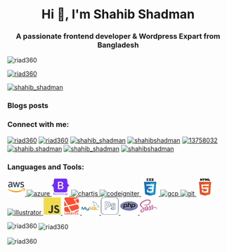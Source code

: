 <h1 align="center">Hi 👋, I'm Shahib Shadman</h1>
<h3 align="center">A passionate frontend developer & Wordpress Expart from Bangladesh</h3>

<p align="left"> <img src="https://komarev.com/ghpvc/?username=riad360&label=Profile%20views&color=0e75b6&style=flat" alt="riad360" /> </p>

<p align="left"> <a href="https://github.com/ryo-ma/github-profile-trophy"><img src="https://github-profile-trophy.vercel.app/?username=riad360" alt="riad360" /></a> </p>

<p align="left"> <a href="https://twitter.com/shahib_shadman" target="blank"><img src="https://img.shields.io/twitter/follow/shahib_shadman?logo=twitter&style=for-the-badge" alt="shahib_shadman" /></a> </p>

### Blogs posts
<!-- BLOG-POST-LIST:START -->
<!-- BLOG-POST-LIST:END -->

<h3 align="left">Connect with me:</h3>
<p align="left">
<a href="https://codepen.io/riad360" target="blank"><img align="center" src="https://cdn.jsdelivr.net/npm/simple-icons@3.0.1/icons/codepen.svg" alt="riad360" height="30" width="40" /></a>
<a href="https://dev.to/riad360" target="blank"><img align="center" src="https://cdn.jsdelivr.net/npm/simple-icons@3.0.1/icons/dev-dot-to.svg" alt="riad360" height="30" width="40" /></a>
<a href="https://twitter.com/shahib_shadman" target="blank"><img align="center" src="https://cdn.jsdelivr.net/npm/simple-icons@3.0.1/icons/twitter.svg" alt="shahib_shadman" height="30" width="40" /></a>
<a href="https://linkedin.com/in/shahibshadman" target="blank"><img align="center" src="https://cdn.jsdelivr.net/npm/simple-icons@3.0.1/icons/linkedin.svg" alt="shahibshadman" height="30" width="40" /></a>
<a href="https://stackoverflow.com/users/13758032" target="blank"><img align="center" src="https://cdn.jsdelivr.net/npm/simple-icons@3.0.1/icons/stackoverflow.svg" alt="13758032" height="30" width="40" /></a>
<a href="https://fb.com/shahib.shadman" target="blank"><img align="center" src="https://cdn.jsdelivr.net/npm/simple-icons@3.0.1/icons/facebook.svg" alt="shahib.shadman" height="30" width="40" /></a>
<a href="https://instagram.com/shahib_shadman" target="blank"><img align="center" src="https://cdn.jsdelivr.net/npm/simple-icons@3.0.1/icons/instagram.svg" alt="shahib_shadman" height="30" width="40" /></a>
<a href="https://medium.com/shahibshadman" target="blank"><img align="center" src="https://cdn.jsdelivr.net/npm/simple-icons@3.0.1/icons/medium.svg" alt="shahibshadman" height="30" width="40" /></a>
</p>

<h3 align="left">Languages and Tools:</h3>
<p align="left"> <a href="https://aws.amazon.com" target="_blank"> <img src="https://raw.githubusercontent.com/devicons/devicon/master/icons/amazonwebservices/amazonwebservices-original-wordmark.svg" alt="aws" width="40" height="40"/> </a> <a href="https://azure.microsoft.com/en-in/" target="_blank"> <img src="https://www.vectorlogo.zone/logos/microsoft_azure/microsoft_azure-icon.svg" alt="azure" width="40" height="40"/> </a> <a href="https://getbootstrap.com" target="_blank"> <img src="https://raw.githubusercontent.com/devicons/devicon/master/icons/bootstrap/bootstrap-plain-wordmark.svg" alt="bootstrap" width="40" height="40"/> </a> <a href="https://www.chartjs.org" target="_blank"> <img src="https://www.chartjs.org/media/logo-title.svg" alt="chartjs" width="40" height="40"/> </a> <a href="https://codeigniter.com" target="_blank"> <img src="https://cdn.worldvectorlogo.com/logos/codeigniter.svg" alt="codeigniter" width="40" height="40"/> </a> <a href="https://www.w3schools.com/css/" target="_blank"> <img src="https://raw.githubusercontent.com/devicons/devicon/master/icons/css3/css3-original-wordmark.svg" alt="css3" width="40" height="40"/> </a> <a href="https://cloud.google.com" target="_blank"> <img src="https://www.vectorlogo.zone/logos/google_cloud/google_cloud-icon.svg" alt="gcp" width="40" height="40"/> </a> <a href="https://git-scm.com/" target="_blank"> <img src="https://www.vectorlogo.zone/logos/git-scm/git-scm-icon.svg" alt="git" width="40" height="40"/> </a> <a href="https://www.w3.org/html/" target="_blank"> <img src="https://raw.githubusercontent.com/devicons/devicon/master/icons/html5/html5-original-wordmark.svg" alt="html5" width="40" height="40"/> </a> <a href="https://www.adobe.com/in/products/illustrator.html" target="_blank"> <img src="https://www.vectorlogo.zone/logos/adobe_illustrator/adobe_illustrator-icon.svg" alt="illustrator" width="40" height="40"/> </a> <a href="https://developer.mozilla.org/en-US/docs/Web/JavaScript" target="_blank"> <img src="https://raw.githubusercontent.com/devicons/devicon/master/icons/javascript/javascript-original.svg" alt="javascript" width="40" height="40"/> </a> <a href="https://laravel.com/" target="_blank"> <img src="https://raw.githubusercontent.com/devicons/devicon/master/icons/laravel/laravel-plain-wordmark.svg" alt="laravel" width="40" height="40"/> </a> <a href="https://www.mysql.com/" target="_blank"> <img src="https://raw.githubusercontent.com/devicons/devicon/master/icons/mysql/mysql-original-wordmark.svg" alt="mysql" width="40" height="40"/> </a> <a href="https://www.photoshop.com/en" target="_blank"> <img src="https://raw.githubusercontent.com/devicons/devicon/master/icons/photoshop/photoshop-line.svg" alt="photoshop" width="40" height="40"/> </a> <a href="https://www.php.net" target="_blank"> <img src="https://raw.githubusercontent.com/devicons/devicon/master/icons/php/php-original.svg" alt="php" width="40" height="40"/> </a> <a href="https://sass-lang.com" target="_blank"> <img src="https://raw.githubusercontent.com/devicons/devicon/master/icons/sass/sass-original.svg" alt="sass" width="40" height="40"/> </a> </p>

<p><img align="left" src="https://github-readme-stats.vercel.app/api/top-langs?username=riad360&show_icons=true&locale=en&layout=compact" alt="riad360" /></p>

<p>&nbsp;<img align="center" src="https://github-readme-stats.vercel.app/api?username=riad360&show_icons=true&locale=en" alt="riad360" /></p>

<p><img align="center" src="https://github-readme-streak-stats.herokuapp.com/?user=riad360&" alt="riad360" /></p>
